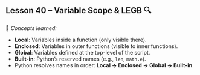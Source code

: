 ## Lesson 40 – Variable Scope & LEGB 🔍
📌 *Concepts learned:*  
- **Local**: Variables inside a function (only visible there).  
- **Enclosed**: Variables in outer functions (visible to inner functions).  
- **Global**: Variables defined at the top-level of the script.  
- **Built-in**: Python’s reserved names (e.g., `len`, `math.e`).  
- Python resolves names in order: **Local → Enclosed → Global → Built-in**.

